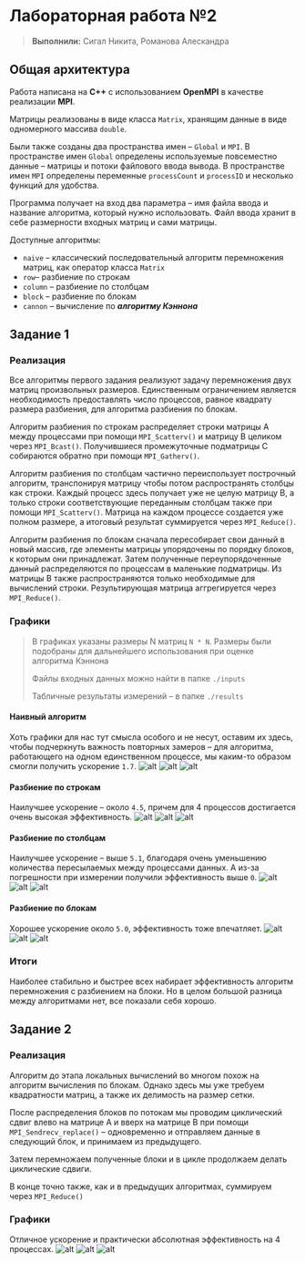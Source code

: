 # Лабораторная работа №2
> **Выполнили:** Сигал Никита, Романова Алескандра

## Общая архитектура
Работа написана на **C++** с использованием **OpenMPI** в качестве реализации **MPI**.

Матрицы реализованы в виде класса `Matrix`, хранящим данные в виде одномерного массива `double`.

Были также созданы два пространства имен – `Global` и `MPI`. В пространстве имен `Global` определены используемые повсеместно данные – матрицы и потоки файлового ввода вывода.
В пространстве имен `MPI` определены переменные `processCount` и `processID` и несколько функций для удобства.

Программа получает на вход два параметра – имя файла ввода и название алгоритма, который нужно использовать.
Файл ввода хранит в себе размерности входных матриц и сами матрицы.

Доступные алгоритмы:
- `naive` – классический последовательный алгоритм перемножения матриц, как оператор класса `Matrix`
- `row`– разбиение по строкам
- `column` – разбиение по столбцам
- `block` – разбиение по блокам
- `cannon` – вычисление по **_алгоритму Кэннона_**


## Задание 1
### Реализация
Все алгоритмы первого задания реализуют задачу перемножения двух матриц произвольных размеров. Единственным ограничением является необходимость предоставлять число процессов, равное квадрату размера разбиения, для алгоритма разбиения по блокам.

Алгоритм разбиения по строкам распределяет строки матрицы A между процессами при помощи `MPI_Scatterv()` и матрицу B целиком через `MPI_Bcast()`.
Получившиеся промежуточные подматрицы С собираются обратно при помощи `MPI_Gatherv()`.

Алгоритм разбиения по столбцам частично переиспользует построчный алгоритм, транспонируя матрицу чтобы потом распространять столбцы как строки.
Каждый процесс здесь получает уже не целую матрицу B, а только строки соответствующие переданным столбцам также при помощи `MPI_Scatterv()`.
Матрица на каждом процессе создается уже полном размере, а итоговый результат суммируется через `MPI_Reduce()`.

Алгоритм разбиения по блокам сначала пересобирает свои данный в новый массив, где элементы матрицы упорядочены по порядку блоков, к которым они принадлежат.
Затем полученные переупорядоченные данный распределяются по процессам в маленькие подматрицы. Из матрицы B также распространяются только необходимые для вычислений строки.
Результирующая матрица аггрегируется через `MPI_Reduce()`.

### Графики
> В графиках указаны размеры N матриц `N * N`.
> Размеры были подобраны для дальнейшего использования при оценке алгоритма Кэннона
> 
> Файлы входных данных можно найти в папке `./inputs`
> 
> Табличные результаты измерений – в папке `./results`

#### Наивный алгоритм
Хоть графики для нас тут смысла особого и не несут, оставим их здесь, чтобы подчеркнуть важность повторных замеров –
для алгоритма, работающего на одном единственном процессе, мы каким-то образом смогли получить ускорение `1.7`.
![alt](./results/naive/time.png)
![alt](./results/naive/speedup.png)
![alt](./results/naive/efficiency.png)

#### Разбиение по строкам
Наилучшее ускорение – около `4.5`, причем для 4 процессов достигается очень высокая эффективность.
![alt](./results/row/time.png)
![alt](./results/row/speedup.png)
![alt](./results/row/efficiency.png)

#### Разбиение по столбцам
Наилучшее ускорение – выше `5.1`, благодаря очень уменьшению количества пересылаемых между процессами данных.
А из-за погрешности при измерении получили эффективность выше `0`.
![alt](./results/column/time.png)
![alt](./results/column/speedup.png)
![alt](./results/column/efficiency.png)

#### Разбиение по блокам
Хорошее ускорение около `5.0`, эффективность тоже впечатляет.
![alt](./results/block/time.png)
![alt](./results/block/speedup.png)
![alt](./results/block/efficiency.png)

### Итоги
Наиболее стабильно и быстрее всех набирает эффективность алгоритм перемножения с разбиением на блоки.
Но в целом большой разница между алгоритмами нет, все показали себя хорошо.

## Задание 2
### Реализация
Алгоритм до этапа локальных вычислений во многом похож на алгоритм вычисления по блокам.
Однако здесь мы уже требуем квадратности матриц, а также их делимость на размер сетки.

После распределения блоков по потокам мы проводим циклический сдвиг влево на матрице А и вверх на матрице B при помощи `MPI_Sendrecv_replace()` –
одновременно и отправляем данные в следующий блок, и принимаем из предыдущего.

Затем перемножаем полученные блоки и в цикле продолжаем делать циклические сдвиги.

В конце точно также, как и в предыдущих алгоритмах, суммируем через `MPI_Reduce()`

### Графики
Отличное ускорение и практически абсолютная эффективность на 4 процессах. 
![alt](./results/cannon/time.png)
![alt](./results/cannon/speedup.png)
![alt](./results/cannon/efficiency.png)